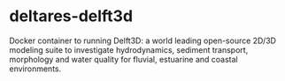 # deltares-delft3d
Docker container to running Delft3D: a world leading open-source 2D/3D modeling suite to investigate hydrodynamics, sediment transport, morphology and water quality for fluvial, estuarine and coastal environments.
